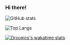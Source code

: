 ### Hi there!

![GitHub stats](https://github-readme-stats.vercel.app/api?username=Zirconics&show_icons=true&theme=chartreuse-dark&count_private=true)

![Top Langs](https://github-readme-stats.vercel.app/api/top-langs/?username=Zirconics&theme=chartreuse-dark&langs_count=10)

[![Zirconics's wakatime stats](https://github-readme-stats.vercel.app/api/wakatime?username=Zirconics)](https://github.com/anuraghazra/github-readme-stats)
